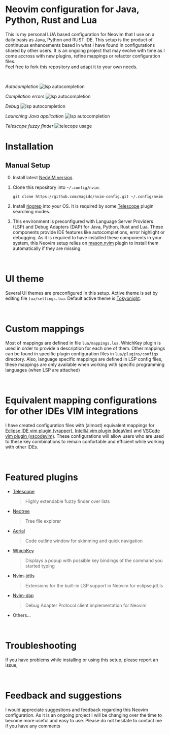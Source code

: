 # Neovim configuration for Java, Python, Rust and Lua

This is my personal LUA based configuration for Neovim that I use on a daily basis as Java, Python and RUST IDE. This setup is the product of continuous enhancements based in what I have found in configurations shared by other users. It is an ongoing project that may evolve with time as I come accross with new plugins, refine mappings or refactor configuration files.<br>Feel free to fork this repository and adapt it to your own needs.

<br>

*Autocompletion*
![lsp autocompletion](./screenshots/nvim_lsp_cmp.png?raw=true)

*Compilation errors*
![lsp autocompletion](./screenshots/nvim_lsp_errors.png?raw=true)

*Debug*
![lsp autocompletion](./screenshots/nvim_dap.png?raw=true)

*Launching Java application*
![lsp autocompletion](./screenshots/nvim_java_launch.png?raw=true)

*Telescope fuzzy finder*
![telecope usage](./screenshots/nvim_telescope.png?raw=true)

# Installation
## Manual Setup
0. Install latest [NeoVIM version](https://github.com/neovim/neovim/wiki/Installing-Neovim). 
1. Clone this repository into `~/.config/nvim`:
    ```
    git clone https://github.com/magidc/nvim-config.git ~/.config/nvim
    ```
2. Install [ripgrep](https://github.com/BurntSushi/ripgrep) into your OS. It is required by some [Telescope](https://github.com/nvim-telescope/telescope.nvim) plugin searching modes.

3. This environment is preconfigured with Language Server Providers (LSP) and Debug Adapters  (DAP) for Java, Python, Rust and Lua. These components provide IDE features like autocompletions, error highlight or debugging. As it is required to have installed these components in your system, this Neovim setup relies on [mason.nvim](https://github.com/williamboman/mason.nvim#installation) plugin to install them automatically if they are missing.
<br>

# UI theme
Several UI themes are preconfigured in this setup. Active theme is set by editing file `lua/settings.lua`.
Default active theme is [Tokyonight](https://github.com/folke/tokyonight.nvim).

<br>

# Custom mappings
Most of mappings are defined in file `lua/mappings.lua`. WhichKey plugin is used in order to provide a description for each one of them.
Other mappings can be found in specific plugin configuration files in `lua/plugins/configs` directory. Also, language specific mappings are defined in LSP config files, these mappings are only available when working with specific programming languages (when LSP are attached)

<br>

# Equivalent mapping configurations for other IDEs VIM integrations
I have created configuration files with (almost) equivalent mappings for [Eclipse IDE vim plugin (vrapper)](https://github.com/magidc/dotfiles/blob/master/vrapperrc), [IntelliJ vim plugin (ideaVim)](https://github.com/magidc/dotfiles/blob/master/jetbrains/ideavimrc) and [VSCode vim plugin (vscodevim)](https://github.com/magidc/dotfiles/blob/master/vscode/keybindings.json).
These configurations will allow users who are used to these key combinations to remain confortable and efficient while working with other IDEs.

<br>

# Featured plugins
* [Telescope](https://github.com/nvim-telescope/telescope.nvim)
    > Highly extendable fuzzy finder over lists
* [Neotree](https://github.com/nvim-neo-tree/neo-tree.nvim)
    > Tree file explorer 
* [Aerial](https://github.com/stevearc/aerial.nvim)
    > Code outline window for skimming and quick navigation
* [WhichKey](https://github.com/folke/which-key.nvim)
    > Displays a popup with possible key bindings of the command you started typing
* [Nvim-jdtls](https://github.com/mfussenegger/nvim-jdtls)
    > Extensions for the built-in LSP support in Neovim for eclipse.jdt.ls
* [Nvim-dap](https://github.com/mfussenegger/nvim-dap)
    > Debug Adapter Protocol client implementation for Neovim
* Others...

<br>

# Troubleshooting
If you have problems while installing or using this setup, please report an issue, 

<br>

# Feedback and suggestions
I would appreciate suggestions and feedback regarding this Neovim configuration. As it is an ongoing project I will be changing over the time to become more useful and easy to use. Please do not hesitate to contact me if you have any comments

